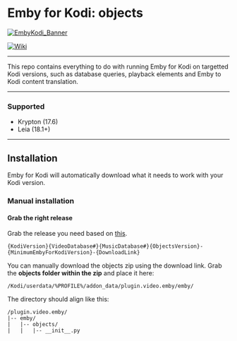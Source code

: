 # Emby for Kodi: objects

[![EmbyKodi_Banner](https://i.imgur.com/Qu6ee1w.png)](https://emby.media/community/index.php?/forum/99-kodi/) 

[![Wiki](https://img.shields.io/badge/main-emby%20for%20kodi-brightgreen.svg)](https://github.com/MediaBrowser/plugin.video.emby)

___
This repo contains everything to do with running Emby for Kodi on targetted Kodi versions, such as database queries, playback elements and Emby to Kodi content translation.
___

### Supported

- Krypton (17.6)
- Leia (18.1+)

___

## Installation

Emby for Kodi will automatically download what it needs to work with your Kodi version.

### Manual installation

#### Grab the right release
Grab the release you need based on [this](https://github.com/MediaBrowser/plugin.video.emby.objects/blob/master/objects.json).
```
{KodiVersion}{VideoDatabase#}{MusicDatabase#}{ObjectsVersion}-{MinimumEmbyForKodiVersion}-{DownloadLink}
```

You can manually download the objects zip using the download link. Grab the **objects folder within the zip** and place it here:
```
/Kodi/userdata/%PROFILE%/addon_data/plugin.video.emby/emby/
```
The directory should align like this:
```
/plugin.video.emby/
|-- emby/
|   |-- objects/
|   |   |-- __init__.py
```
